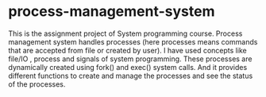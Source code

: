 # process-management-system
This is the assignment project of System programming course.
Process management system handles processes (here processes means commands that are accepted from file or 
created by user). 
I have used concepts like file/IO , process and signals of system programming.
These processes are dynamically created using fork() and exec() system calls.
And it provides different functions to create and manage the processes and see the status of the processes.

